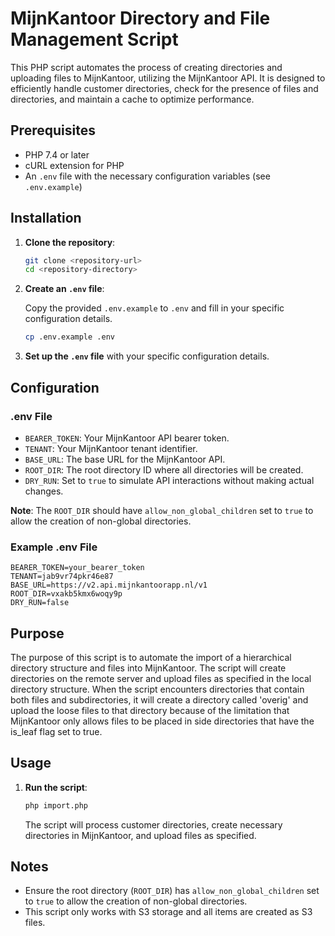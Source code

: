# MijnKantoor Directory and File Management Script

This PHP script automates the process of creating directories and uploading files to MijnKantoor, utilizing the
MijnKantoor API. It is designed to efficiently handle customer directories, check for the presence of files and
directories, and maintain a cache to optimize performance.

## Prerequisites

- PHP 7.4 or later
- cURL extension for PHP
- An `.env` file with the necessary configuration variables (see `.env.example`)

## Installation

1. **Clone the repository**:

    ```sh
    git clone <repository-url>
    cd <repository-directory>
    ```

2. **Create an `.env` file**:

   Copy the provided `.env.example` to `.env` and fill in your specific configuration details.

    ```sh
    cp .env.example .env
    ```

3. **Set up the `.env` file** with your specific configuration details.

## Configuration

### .env File

- `BEARER_TOKEN`: Your MijnKantoor API bearer token.
- `TENANT`: Your MijnKantoor tenant identifier.
- `BASE_URL`: The base URL for the MijnKantoor API.
- `ROOT_DIR`: The root directory ID where all directories will be created.
- `DRY_RUN`: Set to `true` to simulate API interactions without making actual changes.

**Note**: The `ROOT_DIR` should have `allow_non_global_children` set to `true` to allow the creation of non-global
directories.

### Example .env File

```env
BEARER_TOKEN=your_bearer_token
TENANT=jab9vr74pkr46e87
BASE_URL=https://v2.api.mijnkantoorapp.nl/v1
ROOT_DIR=vxakb5kmx6woqy9p
DRY_RUN=false
```

## Purpose

The purpose of this script is to automate the import of a hierarchical directory structure and files into MijnKantoor.
The script will create directories on the remote server and upload files as specified in the local directory structure.
When the script encounters directories that contain both files and subdirectories, it will create a directory called
'overig' and upload the loose files to that directory because of the limitation that MijnKantoor only allows files
to be placed in side directories that have the is_leaf flag set to true.

## Usage

1. **Run the script**:

    ```sh
    php import.php
    ```

   The script will process customer directories, create necessary directories in MijnKantoor, and upload files as
   specified.

## Notes

- Ensure the root directory (`ROOT_DIR`) has `allow_non_global_children` set to `true` to allow the creation of
  non-global directories.
- This script only works with S3 storage and all items are created as S3 files.